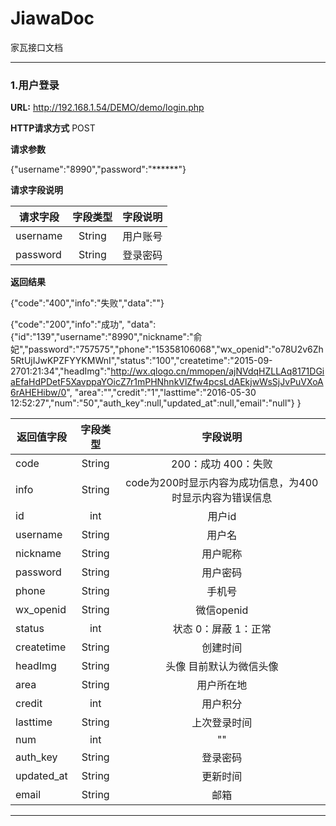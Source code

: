 # JiawaDoc
家瓦接口文档

***

### 1.用户登录

**URL:**
http://192.168.1.54/DEMO/demo/login.php

**HTTP请求方式**
POST

**请求参数**

{"username":"8990","password":"******"}

**请求字段说明**

| 请求字段 | 字段类型  | 字段说明  |
| ---------|:---------:| ---------:|
| username | String    | 用户账号  |
| password | String    | 登录密码  |

**返回结果**

{"code":"400","info":"失败","data":""}  <br />

{"code":"200","info":"成功",
  "data":{"id":"139","username":"8990","nickname":"俞妃","password":"757575","phone":"15358106068","wx_openid":"o78U2v6Zh5RtUjIJwKPZFYYKMWnI","status":"100","createtime":"2015-09-2701:21:34","headImg":"http://wx.qlogo.cn/mmopen/ajNVdqHZLLAq8171DGiaEfaHdPDetF5XavppaYOicZ7r1mPHNhnkVlZfw4pcsLdAEkjwWsSjJvPuVXoA6rAHEHibw/0",
  "area":"","credit":"1","lasttime":"2016-05-30 12:52:27","num":"50","auth_key":null,"updated_at":null,"email":"null"}
}

| 返回值字段 | 字段类型  | 字段说明  |
| ---------  |:---------:|:---------:|
| code       | String    | 200：成功 400：失败     |
| info       | String    | code为200时显示内容为成功信息，为400时显示内容为错误信息  |
| id         | int       | 用户id |
| username   | String    | 用户名 |
| nickname   | String    | 用户昵称  |
| password   | String    | 用户密码  |
| phone      | String    | 手机号  |
| wx_openid  | String    |微信openid  |
| status     | int       | 状态 0：屏蔽 1：正常  |
| createtime | String    | 创建时间  |
| headImg    | String    | 头像 目前默认为微信头像  |
| area       | String    | 用户所在地  |
| credit     | int       | 用户积分  |
| lasttime   | String    | 上次登录时间  |
| num        | int       | ""  |
| auth_key   | String    | 登录密码  |
| updated_at | String    | 更新时间  |
| email      | String    | 邮箱  |

***

















